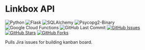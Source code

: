 # Linkbox API

![Python](https://img.shields.io/badge/Python-v3.7-blue.svg?logo=python&longCache=true&logoColor=white&colorB=23a8e2&style=flat-square&colorA=36363e)
![Flask](https://img.shields.io/badge/Flask-v1.0.2-blue.svg?longCache=true&logo=python&style=flat-square&logoColor=white&colorB=23a8e2&colorA=36363e)
![SQLAlchemy](https://img.shields.io/badge/SQLAlchemy-v1.3.3-blue.svg?longCache=true&logo=python&longCache=true&style=flat-square&logoColor=white&colorB=23a8e2&colorA=36363e)
![Psycopg2-Binary](https://img.shields.io/badge/Psycopg2--Binary-v2.8.2-blue.svg?longCache=true&logo=python&longCache=true&style=flat-square&logoColor=white&colorB=23a8e2&colorA=36363e)
![Google Cloud Functions](https://img.shields.io/badge/Google--Cloud--Functions-v93-blue.svg?longCache=true&logo=google&longCache=true&style=flat-square&logoColor=white&colorB=23a8e2&colorA=36363e)
![GitHub Last Commit](https://img.shields.io/github/last-commit/google/skia.svg?style=flat-square&colorA=36363e)
[![GitHub Issues](https://img.shields.io/github/issues/toddbirchard/jira-issues-endpoint.svg?style=flat-square&colorA=36363e&logo=Github)](https://github.com/toddbirchard/jira-issues-endpoint/issues)
[![GitHub Stars](https://img.shields.io/github/stars/toddbirchard/jira-issues-endpoint.svg?style=flat-square&colorB=e3bb18&colorA=36363e&logo=Github)](https://github.com/toddbirchard/jira-issues-endpoint/stargazers)
[![GitHub Forks](https://img.shields.io/github/forks/toddbirchard/jira-issues-endpoint.svg?style=flat-square&colorA=36363e&logo=Github)](https://github.com/toddbirchard/jira-issues-endpoint/network)

Pulls Jira issues for building kanban board.
